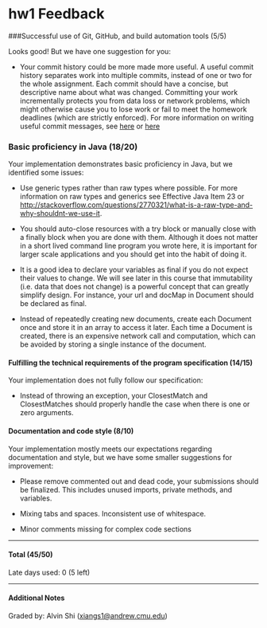hw1 Feedback
============

###Successful use of Git, GitHub, and build automation tools (5/5)

Looks good! But we have one suggestion for you:

 - Your commit history could be more made more useful. A useful commit history separates work into multiple commits, instead of one or two for the whole assignment. Each commit should have a concise, but descriptive name about what was changed. Committing your work incrementally protects you from data loss or network problems, which might otherwise cause you to lose work or fail to meet the homework deadlines (which are strictly enforced). For more information on writing useful commit messages, see [here](https://git-scm.com/book/ch5-2.html#Commit-Guidelines) or [here](http://chris.beams.io/posts/git-commit/)

### Basic proficiency in Java (18/20)

Your implementation demonstrates basic proficiency in Java, but we identified some issues:

 - Use generic types rather than raw types where possible. For more information on raw types and generics see Effective Java Item 23 or http://stackoverflow.com/questions/2770321/what-is-a-raw-type-and-why-shouldnt-we-use-it.

 - You should auto-close resources with a try block or manually close with a finally block when you are done with them. Although it does not matter in a short lived command line program you wrote here, it is important for larger scale applications and you should get into the habit of doing it.

 - It is a good idea to declare your variables as final if you do not expect their values to change.  We will see later in this course that immutability (i.e. data that does not change) is a powerful concept that can greatly simplify design. For instance, your url and docMap in Document should be declared as final.

 - Instead of repeatedly creating new documents, create each Document once and store it in an array to access it later. Each time a Document is created, there is an expensive network call and computation, which can be avoided by storing a single instance of the document. 
 

#### Fulfilling the technical requirements of the program specification (14/15)
Your implementation does not fully follow our specification:

 - Instead of throwing an exception, your ClosestMatch and ClosestMatches should properly handle the case when there is one or zero arguments.

#### Documentation and code style (8/10)
Your implementation mostly meets our expectations regarding documentation and style, but we have some smaller suggestions for improvement:

 - Please remove commented out and dead code, your submissions should be finalized. This includes unused imports, private methods, and variables. 

 - Mixing tabs and spaces. Inconsistent use of whitespace.

 - Minor comments missing for complex code sections 

---

#### Total (45/50)

Late days used: 0 (5 left) 

---

#### Additional Notes

Graded by: Alvin Shi (xiangs1@andrew.cmu.edu)